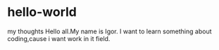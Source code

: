# hello-world
my thoughts
Hello all.My name is Igor. I want to learn something about coding,cause i want work in it field.

